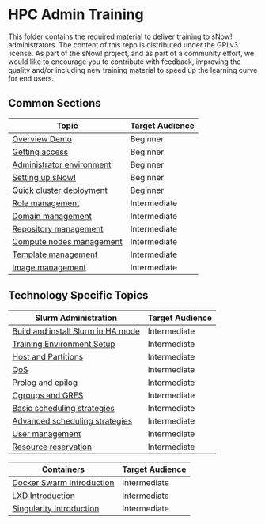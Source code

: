 <!--
Copyright (C) 2017 Jordi Blasco
Permission is granted to copy, distribute and/or modify this document
under the terms of the GNU Free Documentation License, Version 1.3
or any later version published by the Free Software Foundation;
with no Invariant Sections, no Front-Cover Texts, and no Back-Cover Texts.
A copy of the license is included in the section entitled "GNU
Free Documentation License".

HPCNow!, hereby disclaims all copyright interest in this document
`snow-labs' written by Jordi Blasco.
-->
# HPC Admin Training

This folder contains the required material to deliver training to sNow! administrators. The content of this repo is distributed under the GPLv3 license.
As part of the sNow! project, and as part of a community effort, we would like to encourage you to contribute with feedback, improving the quality and/or including new training material to speed up the learning curve for end users.

## Common Sections

| Topic                                                                 | Target Audience       |
| --------------------------------------------------------------------- | --------------------- |
| [Overview Demo](00-overview-demo.md)                                  | Beginner              |
| [Getting access](01-getting-access.md)                                | Beginner              |
| [Administrator environment](02-administration-environment.md)         | Beginner              |
| [Setting up sNow!](03-setting-up-snow.md)                             | Beginner              |
| [Quick cluster deployment](04-quick-cluster-deployment.md)            | Beginner              |
| [Role management](05-role-management.md)                              | Intermediate          |
| [Domain management](06-domain-management.md)                          | Intermediate          |
| [Repository management](07-repository-management.md)                  | Intermediate          |
| [Compute nodes management](08-compute-node-management.md)             | Intermediate          |
| [Template management](09-template-management.md)                      | Intermediate          |
| [Image management](10-image-management.md)                            | Intermediate          |

## Technology Specific Topics

| Slurm Administration                                                         | Target Audience       |
| ---------------------------------------------------------------------------- | --------------------- |
| [Build and install Slurm in HA mode](slurm/00-build-and-install-slurm.md)    | Intermediate          |
| [Training Environment Setup](slurm/01-training-environment-setup.md)         | Intermediate          |
| [Host and Partitions](slurm/02-host-and-partitions.md)                       | Intermediate          |
| [QoS](slurm/03-qos.md)                                                       | Intermediate          |
| [Prolog and epilog](slurm/04-prolog-and-epilog.md)                           | Intermediate          |
| [Cgroups and GRES](slurm/05-cgroups-and-gres.md)                             | Intermediate          |
| [Basic scheduling strategies](slurm/06-basic-scheduling-strategies.md)       | Intermediate          |
| [Advanced scheduling strategies](slurm/07-advanced-scheduling-strategies.md) | Intermediate          |
| [User management](slurm/08-user-management.md)                               | Intermediate          |
| [Resource reservation](slurm/09-resource-reservation.md)                     | Intermediate          |

| Containers                                                                   | Target Audience       |
| ---------------------------------------------------------------------------- | --------------------- |
| [Docker Swarm Introduction](containers/01-docker-swarm-introduction.md)      | Intermediate          |
| [LXD Introduction](containers/02-lxd-introduction.md)                        | Intermediate          |
| [Singularity Introduction](containers/03-singularity-introduction.md)        | Intermediate          |

